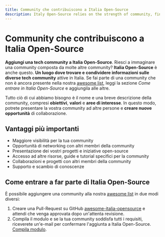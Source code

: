 ```yaml
---
title: Community che contribuiscono a Italia Open-Source
description: Italy Open-Source relies on the strength of community, find out who has contributed to this project, and how you can contribute too
---
```


# Community che contribuiscono a Italia Open-Source

**Aggiungi una tech community a Italia Open-Source**. Riesci a immaginare una community composta da molte altre community? **Italia Open-Source** è anche questo. **Un luogo dove trovare e condividere informazioni sulle diverse tech community** attive in Italia. Se fai parte di una community che non è ancora presente nella nostra [awesome list](/communities), leggi la sezione *Come entrare in Italia Open-Source* e aggiungila alle altre.

Tutto ciò di cui abbiamo bisogno è il nome e una breve descrizione della community, compresi **obiettivi**, **valori** e **aree di interesse**. In questo modo, potrete presentare la vostra community ad altre persone e **creare nuove opportunità** di collaborazione.

## Vantaggi più importanti

- Maggiore visibilità per la tua community
- Opportunità di networking con altri membri della community
- Presentazione dei vostri progetti e iniziative open-source
- Accesso ad altre risorse, guide e tutorial specifici per la community
- Collaborazioni e progetti con altri membri della community
- Supporto e scambio di conoscenze

## Come entrare a far parte di Italia Open-Source

È possibile aggiungere una community alla nostra [awesome list](/communities) in due modi diversi:

1. Creare una Pull-Request su GitHub [awesome-italia-opensource](https://github.com/italia-opensource/awesome-italia-opensource) e attendi che venga approvata dopo un'attenta revisione.
2. Compila il modulo e se la tua community soddisfa tutti i requisiti, riceverete un'e-mail per confermare l'aggiunta a Italia Open-Source. [Compila modulo](https://forms.gle/UYjxac5HLBWeLJ1ZA).
